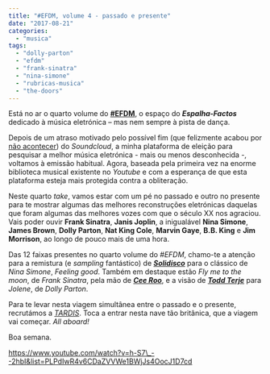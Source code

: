 ```yaml
---
title: "#EFDM, volume 4 - passado e presente"
date: "2017-08-21"
categories: 
  - "musica"
tags: 
  - "dolly-parton"
  - "efdm"
  - "frank-sinatra"
  - "nina-simone"
  - "rubricas-musica"
  - "the-doors"
---
```


Está no ar o quarto volume do **[#EFDM](https://espalhafactos.com/?s=efdm)**, o espaço do _**Espalha-Factos**_ dedicado à música eletrónica – mas nem sempre à pista de dança.

Depois de um atraso motivado pelo possível fim (que felizmente acabou por [não acontecer](http://www.complex.com/music/2017/08/soundcloud-receives-170-million-investment)) do _Soundcloud_, a minha plataforma de eleição para pesquisar a melhor música eletrónica - mais ou menos desconhecida -, voltamos à emissão habitual. Agora, baseada pela primeira vez na enorme biblioteca musical existente no _Youtube_ e com a esperança de que esta plataforma esteja mais protegida contra a obliteração.

Neste quarto _take_, vamos estar com um pé no passado e outro no presente para te mostrar algumas das melhores reconstruções eletrónicas daquelas que foram algumas das melhores vozes com que o século XX nos agraciou. Vais poder ouvir **Frank Sinatra**, **Janis Joplin**, a inigualável **Nina Simone**, **James Brown**, **Dolly Parton**, **Nat King Cole**, **Marvin Gaye**, **B.B. King** e **Jim Morrison**, ao longo de pouco mais de uma hora.

Das 12 faixas presentes no quarto volume do _#EFDM_, chamo-te a atenção para a remistura (e _sampling_ fantástico) de **[_Solidisco_](http://solidisco.com/)** para o clássico de _Nina Simone_, _Feeling good_. Também em destaque estão _Fly me to the moon_, de _Frank Sinatra_, pela mão de **[_Cee Roo_](https://soundcloud.com/cee-roo)**, e a visão de **[_Todd Terje_](https://soundcloud.com/toddterje)** para _Jolene_, de _Dolly Parton_.

Para te levar nesta viagem simultânea entre o passado e o presente, recrutámos a [_TARDIS_](http://www.bbc.co.uk/programmes/profiles/5Dp7g7b0dSVhD2TM1xNlf7c/the-tardis). Toca a entrar nesta nave tão britânica, que a viagem vai começar. _All aboard!_

Boa semana.

https://www.youtube.com/watch?v=h-S7\_--2hbI&list=PLPdIwR4v6CDaZVVWe1BWjJs4OocJ1D7cd
